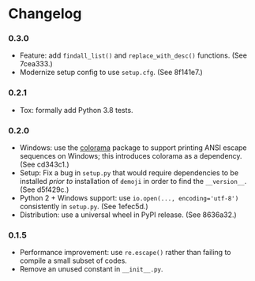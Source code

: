 # Changelog

### 0.3.0

- Feature: add `findall_list()` and `replace_with_desc()` functions. (See 7cea333.)
- Modernize setup config to use `setup.cfg`. (See 8f141e7.)

### 0.2.1

- Tox: formally add Python 3.8 tests.

### 0.2.0

- Windows: use the [colorama] package to support printing ANSI escape sequences on Windows;
  this introduces colorama as a dependency.  (See cd343c1.)
- Setup: Fix a bug in `setup.py` that would require dependencies to be installed
  _prior to_ installation of `demoji` in order to find the `__version__`.
  (See d5f429c.)
- Python 2 + Windows support: use `io.open(..., encoding='utf-8')` consistently in `setup.py`.
  (See 1efec5d.)
- Distribution: use a universal wheel in PyPI release. (See 8636a32.)

[colorama]: https://github.com/tartley/colorama

### 0.1.5

- Performance improvement: use `re.escape()` rather than failing to compile a small subset of codes.
- Remove an unused constant in `__init__.py`.
